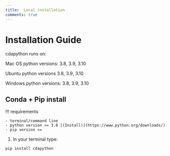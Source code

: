 ```yaml
---
title:  Local installation
comments: true
---
```


# Installation Guide

cdapython runs on:

Mac OS python versions: 3.8, 3.9, 3.10

Ubuntu python versions 3.8, 3.9, 3.10

Windows python versions: 3.8, 3.9, 3.10


## Conda + Pip install

!!! requirements

    - terminal/command line
    - python version >= 3.8 [(Install)](https://www.python.org/downloads/)
    - pip version >= 

1. In your terminal type:

  ```bash
  pip install cdapython
  ```

